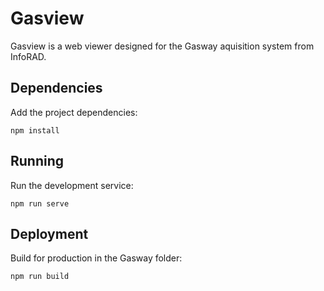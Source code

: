 # Gasview

Gasview is a web viewer designed for the Gasway aquisition system from InfoRAD.

## Dependencies

Add the project dependencies:
```
npm install
```

## Running

Run the development service:
```
npm run serve
```

## Deployment

Build for production in the Gasway folder:
```
npm run build
```
